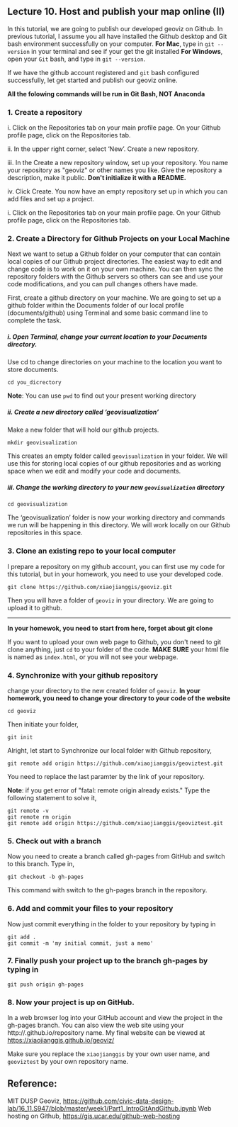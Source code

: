 ## Lecture 10. Host and publish your map online (II)
In this tutorial, we are going to publish our developed geoviz on Github. In previous tutorial, I assume you all have installed the Github desktop and Git bash environment successfully on your computer. 
**For Mac**, type in `git --version` in your terminal and see if your get the git installed
**For Windows**, open your `Git` bash, and type in `git --version`. 

If we have the github account registered and `git` bash configured successfully, let get started and publish our geoviz online. 

**All the folowing commands will be run in Git Bash, NOT Anaconda**


### 1. Create a repository
i. Click on the Repositories tab on your main profile page.
On your Github profile page, click on the Repositories tab.

ii. In the upper right corner, select ‘New’.
Create a new repository.

iii. In the Create a new repository window, set up your repository.
You name your repository as "geoviz" or other names you like. Give the repository a description, make it public. **Don't initialize it with a README.**

iv. Click Create.
You now have an empty repository set up in which you can add files and set up a project.

i. Click on the Repositories tab on your main profile page.
On your Github profile page, click on the Repositories tab.

### 2. Create a Directory for Github Projects on your Local Machine
Next we want to setup a Github folder on your computer that can contain local copies of our Github project directories. The easiest way to edit and change code is to work on it on your own machine. You can then sync the repository folders with the Github servers so others can see and use your code modifications, and you can pull changes others have made.

First, create a github directory on your machine. We are going to set up a github folder within the Documents folder of our local profile (documents/github) using Terminal and some basic command line to complete the task.

##### i. Open Terminal, change your current location to your Documents directory.
Use cd to change directories on your machine to the location you want to store documents.
```
cd you_dicrectory
```
**Note**: You can use `pwd` to find out your present working directory

##### ii. Create a new directory called ‘geovisualization’
Make a new folder that will hold our github projects.
```
mkdir geovisualization
```
This creates an empty folder called `geovisualization` in your folder. We will use this for storing local copies of our github repositories and as working space when we edit and modify your code and documents.

##### iii. Change the working directory to your new `geovisualization` directory
```
cd geovisualization
```
The ‘geovisualization’ folder is now your working directory and commands we run will be happening in this directory. We will work locally on our Github repositories in this space.

### 3. Clone an existing repo to your local computer
I prepare a repository on my github account, you can first use my code for this tutorial, but in your homework, you need to use your developed code. 

```
git clone https://github.com/xiaojianggis/geoviz.git
```
Then you will have a folder of `geoviz` in your directory. We are going to upload it to github. 

-------------------------------------------
**In your homewok, you need to start from here, forget about git clone**

If you want to upload your own web page to Github, you don't need to git clone anything, just `cd` to your folder of the code. **MAKE SURE** your html file is named as `index.html`, or you will not see your webpage.


### 4. Synchronize with your github repository
change your directory to the new created folder of `geoviz`. **In your homework, you need to change your directory to your code of the website**
```
cd geoviz
```
Then initiate your folder, 
```
git init
```

Alright, let start to Synchronize our local folder with Github repository, 
```
git remote add origin https://github.com/xiaojianggis/geoviztest.git
```
You need to replace the last paramter by the link of your repository. 

**Note**: if you get error of "fatal: remote origin already exists." Type the following statement to solve it,
```
git remote -v
git remote rm origin
git remote add origin https://github.com/xiaojianggis/geoviztest.git

```


### 5. Check out with a branch
Now you need to create a branch called gh-pages from GitHub and switch to this branch. Type in,
```
git checkout -b gh-pages
```
This command with switch to the gh-pages branch in the repository.

### 6. Add and commit your files to your repository
Now just commit everything in the folder to your repository by typing in 
```
git add .
git commit -m 'my initial commit, just a memo'
```

### 7. Finally push your project up to the branch gh-pages by typing in  
```
git push origin gh-pages 
```

### 8. Now your project is up on GitHub.  
In a web browser log into your GitHub account and view the project in the gh-pages branch.  You can also view the web site using your http://<GitHub handle>.github.io/repository name.  My final website can be viewed at https://xiaojianggis.github.io/geoviz/

Make sure you replace the `xiaojianggis` by your own user name, and `geoviztest` by your own repository name. 




## Reference:
MIT DUSP Geoviz, https://github.com/civic-data-design-lab/16_11.S947/blob/master/week1/Part1_IntroGitAndGithub.ipynb
Web hosting on Github, https://gis.ucar.edu/github-web-hosting

